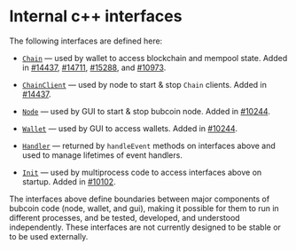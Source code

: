 # Internal c++ interfaces

The following interfaces are defined here:

* [`Chain`](chain.h) — used by wallet to access blockchain and mempool state. Added in [#14437](https://github.com/bubcoin/bubcoin/pull/14437), [#14711](https://github.com/bubcoin/bubcoin/pull/14711), [#15288](https://github.com/bubcoin/bubcoin/pull/15288), and [#10973](https://github.com/bubcoin/bubcoin/pull/10973).

* [`ChainClient`](chain.h) — used by node to start & stop `Chain` clients. Added in [#14437](https://github.com/bubcoin/bubcoin/pull/14437).

* [`Node`](node.h) — used by GUI to start & stop bubcoin node. Added in [#10244](https://github.com/bubcoin/bubcoin/pull/10244).

* [`Wallet`](wallet.h) — used by GUI to access wallets. Added in [#10244](https://github.com/bubcoin/bubcoin/pull/10244).

* [`Handler`](handler.h) — returned by `handleEvent` methods on interfaces above and used to manage lifetimes of event handlers.

* [`Init`](init.h) — used by multiprocess code to access interfaces above on startup. Added in [#10102](https://github.com/bubcoin/bubcoin/pull/10102).

The interfaces above define boundaries between major components of bubcoin code (node, wallet, and gui), making it possible for them to run in different processes, and be tested, developed, and understood independently. These interfaces are not currently designed to be stable or to be used externally.
